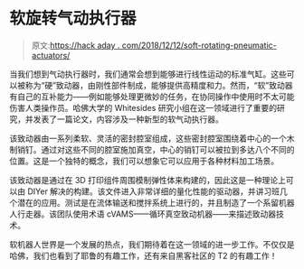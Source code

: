 # 软旋转气动执行器

> 原文:[https://hack aday . com/2018/12/12/soft-rotating-pneumatic-actuators/](https://hackaday.com/2018/12/12/soft-rotating-pneumatic-actuators/)

当我们想到气动执行器时，我们通常会想到能够进行线性运动的标准气缸。这些可以被称为“硬”致动器，由刚性部件制成，能够提供高精度和力。然而，“软”致动器有自己的互补能力——例如能够处理更微妙的任务，在协同操作中使用时不太可能伤害人类操作员。哈佛大学的 Whitesides 研究小组在这一领域进行了重要的研究，并发表了一篇论文，内容涉及一种新型的软气动执行器。

该致动器由一系列柔软、灵活的密封腔室组成，这些密封腔室围绕着中心的一个木制销钉。通过对这些不同的腔室施加真空，中心的销钉可以被拉到多达八个不同的位置。这是一个独特的概念，我们可以想象它可以应用于各种材料加工场景。

该致动器是通过在 3D 打印组件周围模制弹性体来构建的，因此这是一种理论上可以由 DIYer 解决的构建。该文件进入非常详细的量化性能的驱动器，并讲习班几个潜在的应用。测试是在流体输送和搅拌系统上进行的，并且制造了一个系留机器人行走器。该团队使用术语 cVAMS——循环真空致动机器——来描述致动器技术。

软机器人世界是一个发展的热点，我们期待着在这一领域的进一步工作。不仅仅是哈佛，我们也看到了耶鲁的有趣工作，还有来自黑客社区的 T2 的有趣工作！
